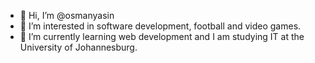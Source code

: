 - 👋 Hi, I’m @osmanyasin
- 👀 I’m interested in software development, football and video games.
- 🌱 I’m currently learning web development and I am studying IT at the University of Johannesburg.

<!---
osmanyasin/osmanyasin is a ✨ special ✨ repository because its `README.md` (this file) appears on your GitHub profile.
You can click the Preview link to take a look at your changes.
--->
